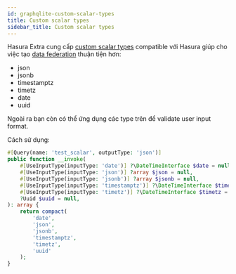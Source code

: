 ```yaml
---
id: graphqlite-custom-scalar-types
title: Custom scalar types
sidebar_title: Custom scalar types
---
```


Hasura Extra cung cấp [custom scalar types](https://graphqlite.thecodingmachine.io/docs/custom-types#registering-a-custom-scalar-type-advanced) compatible với Hasura giúp cho việc tạo
[data federation](https://hasura.io/docs/latest/graphql/core/databases/postgres/schema/remote-relationships/remote-schema-relationships.html)
thuận tiện hơn:

+ json
+ jsonb
+ timestamptz
+ timetz
+ date
+ uuid

Ngoài ra bạn còn có thể ứng dụng các type trên để validate user input format.

Cách sử dụng:

```php
#[Query(name: 'test_scalar', outputType: 'json')]
public function __invoke(
    #[UseInputType(inputType: 'date')] ?\DateTimeInterface $date = null,
    #[UseInputType(inputType: 'json')] ?array $json = null,
    #[UseInputType(inputType: 'jsonb')] ?array $jsonb = null,
    #[UseInputType(inputType: 'timestamptz')] ?\DateTimeInterface $timestamptz = null,
    #[UseInputType(inputType: 'timetz')] ?\DateTimeInterface $timetz = null,
    ?Uuid $uuid = null,
): array {
    return compact(
        'date', 
        'json', 
        'jsonb', 
        'timestamptz',
        'timetz',
        'uuid'
    );
}
```